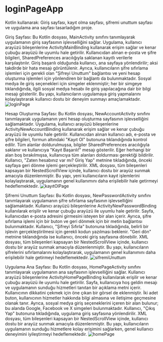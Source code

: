 # loginPageApp
 Kotlin kullanarak: Giriş sayfası, kayıt olma sayfası, şifremi unuttum sayfası ve uygulama ana sayfası tasarladığım proje. 

Giriş Sayfası:
Bu Kotlin dosyası, MainActivity sınıfını tanımlayarak uygulamanın giriş sayfasının işlevselliğini sağlar. Uygulama, kullanıcı arayüzü bileşenlerine ActivityMainBinding kullanarak erişim sağlar ve kenar çubuğu arayüzü ile uyumlu hale getirilir. Kullanıcıdan alınan e-posta ve şifre bilgileri, SharedPreferences aracılığıyla saklanan kayıtlı verilerle karşılaştırılır. Giriş başarılı olduğunda kullanıcı, ana sayfaya yönlendirilir; aksi takdirde bir hata mesajı görüntülenir. Ayrıca, kullanıcıların şifre sıfırlama işlemleri için gerekli olan "Şifreyi Unuttum" bağlantısı ve yeni hesap oluşturma işlemleri için yönlendiren bir bağlantı da bulunmaktadır. Sosyal medya ile giriş seçenekleri için simgeler eklenmiştir; her bir simgeye tıklandığında, ilgili sosyal medya hesabı ile giriş yapılacağına dair bir bilgi mesajı gösterilir. Bu yapı, kullanıcıların uygulamaya giriş yapmalarını kolaylaştırarak kullanıcı dostu bir deneyim sunmayı amaçlamaktadır.
![loginPage](https://github.com/user-attachments/assets/e5210453-f517-4c82-89da-fe24627c3667)


Hesap Oluşturma Sayfası: 
Bu Kotlin dosyası, NewAccountActivity sınıfını tanımlayarak uygulamanın yeni hesap oluşturma sayfasının işlevselliğini sağlamaktadır. Uygulama, kullanıcı arayüzü bileşenlerine ActivityNewAccountBinding kullanarak erişim sağlar ve kenar çubuğu arayüzü ile uyumlu hale getirilir. Kullanıcıdan alınan kullanıcı adı, e-posta ve şifre bilgileri, formun altındaki "Kayıt Ol" butonuna tıklandığında kontrol edilir. Tüm alanlar doldurulmuşsa, bilgiler SharedPreferences aracılığıyla saklanır ve kullanıcıya "Kayıt Başarılı!" mesajı gösterilir. Eğer herhangi bir alan boş bırakılmışsa, kullanıcıya tüm alanları doldurması gerektiği bildirilir. Kullanıcı, "Zaten hesabınız var mı? Giriş Yap" metnine tıkladığında, önceki sayfaya geri dönme işlemi gerçekleştirilir. XML dosyası, tüm bileşenleri kapsayan bir NestedScrollView içinde, kullanıcı dostu bir arayüz sunmak amacıyla düzenlenmiştir. Bu yapı, yeni kullanıcıların kayıt işlemlerini kolaylaştırarak, uygulamanın genel kullanımını daha erişilebilir hale getirmeyi hedeflemektedir.
![kayıtOlPage](https://github.com/user-attachments/assets/9d2fb1b4-e4af-4213-998a-baa68c41be9d)


Şifremi Unuttum Sayfası: 
Bu Kotlin dosyası, NewPasswordActivity sınıfını tanımlayarak uygulamanın şifre sıfırlama sayfasının işlevselliğini sağlamaktadır. Kullanıcı arayüzü bileşenlerine ActivityNewPasswordBinding kullanılarak erişilir ve kenar çubuğu arayüzü ile uyumlu hale getirilir. Sayfa, kullanıcıdan e-posta adresini girmesini isteyen bir alan içerir. Ayrıca, şifre sıfırlama işlemi için bir buton ve geri dönmek için bir metin bağlantısı bulunmaktadır. Kullanıcı, "Şifreyi Sıfırla" butonuna tıkladığında, belirli bir işlevin gerçekleştirilmesi için gerekli kodun yazılması beklenir. "Geri dön" metnine tıklandığında ise kullanıcı, önceki giriş sayfasına dönebilir. XML dosyası, tüm bileşenleri kapsayan bir NestedScrollView içinde, kullanıcı dostu bir arayüz sunmak amacıyla düzenlenmiştir. Bu yapı, kullanıcıların şifrelerini sıfırlamalarını kolaylaştırarak, uygulamanın genel kullanımını daha erişilebilir hale getirmeyi hedeflemektedir.
![sifremiUnuttum](https://github.com/user-attachments/assets/125ad6e4-f132-4fac-b11d-1773fd753c11)


Uygulama Ana Sayfası:
Bu Kotlin dosyası, HomePageActivity sınıfını tanımlayarak uygulamanın ana sayfasının işlevselliğini sağlar. Kullanıcı arayüzü bileşenlerine ActivityHomePageBinding kullanılarak erişilir ve kenar çubuğu arayüzü ile uyumlu hale getirilir. Sayfa, kullanıcıya hoş geldin mesajı ve uygulamanın sunduğu hizmetleri tanıtan bir açıklama metni içerir. Kullanıcının dikkatini çekmek için öne çıkan bir görsel de eklenmiştir. İki adet buton, kullanıcının hizmetler hakkında bilgi almasına ve iletişime geçmesine olanak tanır. Ayrıca, sosyal medya giriş seçeneklerini içeren bir alan bulunur; bu alanda Google, Facebook ve X simgeleri bulunmaktadır. Kullanıcı, "Çıkış Yap" butonuna tıkladığında, uygulama giriş sayfasına yönlendirilir. XML dosyası, tüm bileşenleri kapsayan bir NestedScrollView içinde, kullanıcı dostu bir arayüz sunmak amacıyla düzenlenmiştir. Bu yapı, kullanıcıların uygulamanın sunduğu hizmetlere kolay erişimini sağlarken, genel kullanıcı deneyimini iyileştirmeyi hedeflemektedir.
![homePage](https://github.com/user-attachments/assets/ffdb6b59-7206-42ca-b1a5-01bf85c40619)

